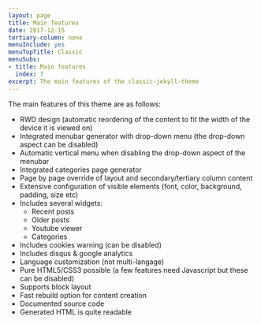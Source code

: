 ```yaml
---
layout: page
title: Main features
date: 2017-12-15
tertiary-column: none
menuInclude: yes
menuTopTitle: Classic
menuSubs:
- title: Main features
  index: 7
excerpt: The main features of the classic-jekyll-theme
---
```

The main features of this theme are as follows:

- RWD design (automatic reordering of the content to fit the width of the device it is viewed on)
- Integrated menubar generator with drop-down menu (the drop-down aspect can be disabled)
- Automatic vertical menu when disabling the drop-down aspect of the menubar
- Integrated categories page generator
- Page by page override of layout and secondary/tertiary column content
- Extensive configuration of visible elements (font, color, background, padding, size etc)
- Includes several widgets:
	- Recent posts
	- Older posts
	- Youtube viewer
	- Categories
- Includes cookies warning (can be disabled)
- Includes disqus & google analytics
- Language customization (not multi-langage)
- Pure HTML5/CSS3 possible (a few features need Javascript but these can be disabled)
- Supports block layout
- Fast rebuild option for content creation
- Documented source code
- Generated HTML is quite readable